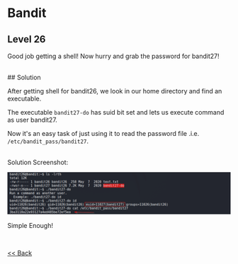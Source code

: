 # Bandit

## Level 26

Good job getting a shell! Now hurry and grab the password for bandit27!

<br/>
## Solution

After getting shell for bandit26, we look in our home directory and find an executable.

The executable `bandit27-do` has suid bit set and lets us execute command as user bandit27.

Now it's an easy task of just using it to read the password file .i.e. `/etc/bandit_pass/bandit27`.

<br/>
Solution Screenshot:

![Level 26 Image](./images/Level26.png)

Simple Enough!

<br/>

[<< Back](https://grey-fish.github.io/Bandit/index.html)














